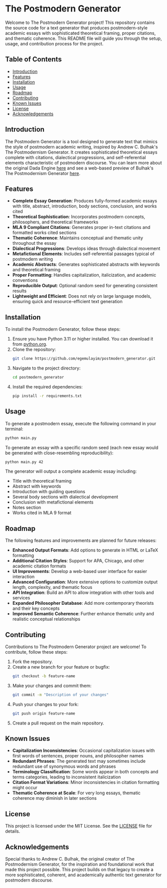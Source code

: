 # The Postmodern Generator

Welcome to The Postmodern Generator project! This repository contains the source code for a text generator that produces postmodern-style academic essays with sophisticated theoretical framing, proper citations, and thematic coherence. This README file will guide you through the setup, usage, and contribution process for the project.

## Table of Contents

- [Introduction](#introduction)
- [Features](#features)
- [Installation](#installation)
- [Usage](#usage)
- [Roadmap](#roadmap)
- [Contributing](#contributing)
- [Known Issues](#known-issues)
- [License](#license)
- [Acknowledgements](#acknowledgements)

## Introduction

The Postmodern Generator is a tool designed to generate text that mimics the style of postmodern academic writing, inspired by Andrew C. Bulhak's The Postmodernism Generator. It creates sophisticated theoretical essays complete with citations, dialectical progressions, and self-referential elements characteristic of postmodern discourse. You can learn more about the original Dada Engine [here](https://dev.null.org/dadaengine/) and see a web-based preview of Bulhak's The Postmodernism Generator [here](https://www.elsewhere.org/journal/pomo).

## Features

- **Complete Essay Generation**: Produces fully-formed academic essays with title, abstract, introduction, body sections, conclusion, and works cited
- **Theoretical Sophistication**: Incorporates postmodern concepts, philosophers, and theoretical frameworks
- **MLA 9 Compliant Citations**: Generates proper in-text citations and formatted works cited sections
- **Thematic Coherence**: Maintains conceptual and thematic unity throughout the essay
- **Dialectical Progressions**: Develops ideas through dialectical movement
- **Metafictional Elements**: Includes self-referential passages typical of postmodern writing
- **Academic Abstracts**: Generates sophisticated abstracts with keywords and theoretical framing
- **Proper Formatting**: Handles capitalization, italicization, and academic conventions
- **Reproducible Output**: Optional random seed for generating consistent results
- **Lightweight and Efficient**: Does not rely on large language models, ensuring quick and resource-efficient text generation

## Installation

To install the Postmodern Generator, follow these steps:

1. Ensure you have Python 3.11 or higher installed. You can download it from [python.org](https://www.python.org/).
2. Clone the repository:
    ```bash
    git clone https://github.com/egemulayim/postmodern_generator.git
    ```
3. Navigate to the project directory:
    ```bash
    cd postmodern_generator
    ```
4. Install the required dependencies:
    ```bash
    pip install -r requirements.txt
    ```

## Usage

To generate a postmodern essay, execute the following command in your terminal:

```bash
python main.py
```

To generate an essay with a specific random seed (each new essay would be generated with close-resembling reproducibility):

```bash
python main.py 42
```

The generator will output a complete academic essay including:
- Title with theoretical framing
- Abstract with keywords
- Introduction with guiding questions
- Several body sections with dialectical development
- Conclusion with metafictional elements
- Notes section
- Works cited in MLA 9 format

## Roadmap

The following features and improvements are planned for future releases:

- **Enhanced Output Formats**: Add options to generate in HTML or LaTeX formatting
- **Additional Citation Styles**: Support for APA, Chicago, and other academic citation formats
- **UI Improvements**: Develop a web-based user interface for easier interaction
- **Advanced Configuration**: More extensive options to customize output length, complexity, and thematic focus
- **API Integration**: Build an API to allow integration with other tools and services
- **Expanded Philosopher Database**: Add more contemporary theorists and their key concepts
- **Improved Semantic Coherence**: Further enhance thematic unity and realistic conceptual relationships

## Contributing

Contributions to The Postmodern Generator project are welcome! To contribute, follow these steps:

1. Fork the repository.
2. Create a new branch for your feature or bugfix:
    ```bash
    git checkout -b feature-name
    ```
3. Make your changes and commit them:
    ```bash
    git commit -m "Description of your changes"
    ```
4. Push your changes to your fork:
    ```bash
    git push origin feature-name
    ```
5. Create a pull request on the main repository.

## Known Issues

- **Capitalization Inconsistencies**: Occasional capitalization issues with first words of sentences, proper nouns, and philosopher names
- **Redundant Phrases**: The generated text may sometimes include redundant use of synonymous words and phrases
- **Terminology Classification**: Some words appear in both concepts and terms categories, leading to inconsistent italicization
- **Citation Format Variations**: Minor inconsistencies in citation formatting might occur
- **Thematic Coherence at Scale**: For very long essays, thematic coherence may diminish in later sections

## License

This project is licensed under the MIT License. See the [LICENSE](LICENSE) file for details.

## Acknowledgements

Special thanks to Andrew C. Bulhak, the original creator of The Postmodernism Generator, for the inspiration and foundational work that made this project possible. This project builds on that legacy to create a more sophisticated, coherent, and academically authentic text generator for postmodern discourse.